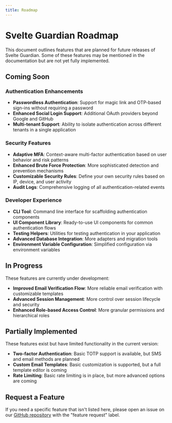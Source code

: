 ```yaml
---
title: Roadmap
---
```


# Svelte Guardian Roadmap

This document outlines features that are planned for future releases of Svelte Guardian. Some of these features may be mentioned in the documentation but are not yet fully implemented.

## Coming Soon

### Authentication Enhancements

- **Passwordless Authentication**: Support for magic link and OTP-based sign-ins without requiring a password
- **Enhanced Social Login Support**: Additional OAuth providers beyond Google and GitHub
- **Multi-tenant Support**: Ability to isolate authentication across different tenants in a single application

### Security Features

- **Adaptive MFA**: Context-aware multi-factor authentication based on user behavior and risk patterns
- **Enhanced Brute Force Protection**: More sophisticated detection and prevention mechanisms
- **Customizable Security Rules**: Define your own security rules based on IP, device, and user activity
- **Audit Logs**: Comprehensive logging of all authentication-related events

### Developer Experience

- **CLI Tool**: Command line interface for scaffolding authentication components
- **UI Component Library**: Ready-to-use UI components for common authentication flows
- **Testing Helpers**: Utilities for testing authentication in your application
- **Advanced Database Integration**: More adapters and migration tools
- **Environment Variable Configuration**: Simplified configuration via environment variables

## In Progress

These features are currently under development:

- **Improved Email Verification Flow**: More reliable email verification with customizable templates
- **Advanced Session Management**: More control over session lifecycle and security
- **Enhanced Role-based Access Control**: More granular permissions and hierarchical roles

## Partially Implemented

These features exist but have limited functionality in the current version:

- **Two-factor Authentication**: Basic TOTP support is available, but SMS and email methods are planned
- **Custom Email Templates**: Basic customization is supported, but a full template editor is coming
- **Rate Limiting**: Basic rate limiting is in place, but more advanced options are coming

## Request a Feature

If you need a specific feature that isn't listed here, please open an issue on our [GitHub repository](https://github.com/mudiageo/svelte-guardian/issues) with the "feature request" label.
